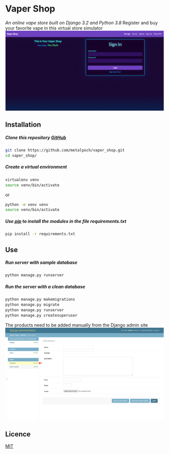 # Vaper Shop

*An online vape store built on Django 3.2 and Python 3.8*
Register and buy your favorite vape in this virtual store simulator
![image](https://github.com/metalpoch/vaper_shop/blob/main/static/img/vaper_shop.gif?raw=true)

## Installation

##### Clone this repository [GitHub](https://github.com/metalpoch/vaper_shop.git)
```bash
git clone https://github.com/metalpoch/vaper_shop.git
cd vaper_shop/
```
##### Create a virtual environment
```Bash
virtualenv venv
source venv/bin/activate
```
or
```Bash
python -m venv venv
source venv/bin/activate
```

##### Use [pip](https://pip.pypa.io/en/stable/) to install the modules in the file requirements.txt 
```bash
pip install -r requirements.txt
```

## Use

##### Run server with sample database
```bash
python manage.py runserver
```

##### Run the server with a clean database
```bash
python manage.py makemigrations
python manage.py migrate
python manage.py runserver
python manage.py createsuperuser
```

The products need to be added manually from the Django admin site
![image](https://github.com/metalpoch/vaper_shop/blob/main/static/img/addProduct.png?raw=true)

## Licence
[MIT](https://choosealicense.com/licenses/mit/)
